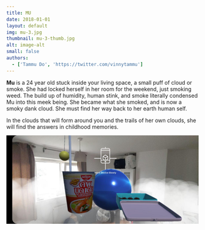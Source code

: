 ```yaml
---
title: MU
date: 2018-01-01
layout: default
img: mu-3.jpg
thumbnail: mu-3-thumb.jpg
alt: image-alt
small: false
authors:
  - ['Tammu Do', 'https://twitter.com/vinnytammu']
---
```


<b>Mu</b> is a 24 year old stuck inside your living space, a small puff of cloud or smoke. She had locked herself in her room for the weekend, just smoking weed. The build up of humidity, human stink, and smoke literally condensed Mu into this meek being. She became what she smoked, and is now a smoky dank cloud. She must find her way back to her earth human self.

In the clouds that will form around you and the trails of her own clouds, she will find the answers in childhood memories.

<img src="img/portfolio/mu-2.jpg">

